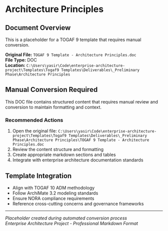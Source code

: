 # Architecture Principles

## Document Overview
This is a placeholder for a TOGAF 9 template that requires manual conversion.

**Original File:** `TOGAF 9 Template - Architecture Principles.doc`  
**File Type:** DOC  
**Location:** `C:\Users\yasir\Code\enterprise-architecture-project\Templates\Togaf9 Templates\Deliverables\_Preliminary Phase\Architecture Principles`

## Manual Conversion Required
This DOC file contains structured content that requires manual review and conversion to maintain formatting and context.

### Recommended Actions
1. Open the original file: `C:\Users\yasir\Code\enterprise-architecture-project\Templates\Togaf9 Templates\Deliverables\_Preliminary Phase\Architecture Principles\TOGAF 9 Template - Architecture Principles.doc`
2. Review the content structure and formatting
3. Create appropriate markdown sections and tables
4. Integrate with enterprise architecture documentation standards

## Template Integration
- Align with TOGAF 10 ADM methodology
- Follow ArchiMate 3.2 modeling standards  
- Ensure NORA compliance requirements
- Reference cross-cutting concerns and governance frameworks

---
*Placeholder created during automated conversion process*  
*Enterprise Architecture Project - Professional Markdown Format*
